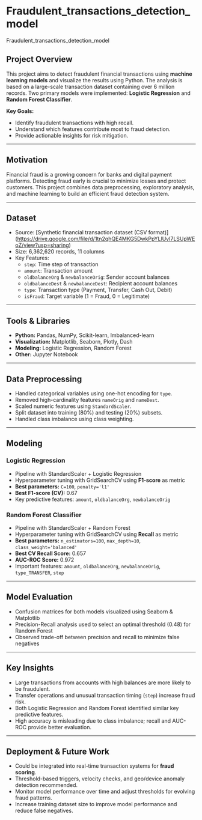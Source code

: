 # Fraudulent_transactions_detection_model
Fraudulent_transactions_detection_model
## Project Overview
This project aims to detect fraudulent financial transactions using **machine learning models** and visualize the results using Python. The analysis is based on a large-scale transaction dataset containing over 6 million records. Two primary models were implemented: **Logistic Regression** and **Random Forest Classifier**.

**Key Goals:**
- Identify fraudulent transactions with high recall.
- Understand which features contribute most to fraud detection.
- Provide actionable insights for risk mitigation.

---

## Motivation
Financial fraud is a growing concern for banks and digital payment platforms. Detecting fraud early is crucial to minimize losses and protect customers. This project combines data preprocessing, exploratory analysis, and machine learning to build an efficient fraud detection system.

---

## Dataset
- Source: [Synthetic financial transaction dataset (CSV format)] (https://drive.google.com/file/d/1tn2qhQE4MKG5DwkPpYLlUvI7LSUpWEoZ/view?usp=sharing)
- Size: 6,362,620 records, 11 columns
- Key Features:
  - `step`: Time step of transaction
  - `amount`: Transaction amount
  - `oldbalanceOrg` & `newbalanceOrig`: Sender account balances
  - `oldbalanceDest` & `newbalanceDest`: Recipient account balances
  - `type`: Transaction type (Payment, Transfer, Cash Out, Debit)
  - `isFraud`: Target variable (1 = Fraud, 0 = Legitimate)

---

## Tools & Libraries
- **Python:** Pandas, NumPy, Scikit-learn, Imbalanced-learn  
- **Visualization:** Matplotlib, Seaborn, Plotly, Dash  
- **Modeling:** Logistic Regression, Random Forest  
- **Other:** Jupyter Notebook  

---

## Data Preprocessing
- Handled categorical variables using one-hot encoding for `type`.
- Removed high-cardinality features `nameOrig` and `nameDest`.
- Scaled numeric features using `StandardScaler`.
- Split dataset into training (80%) and testing (20%) subsets.
- Handled class imbalance using class weighting.

---

## Modeling

### Logistic Regression
- Pipeline with StandardScaler + Logistic Regression
- Hyperparameter tuning with GridSearchCV using **F1-score** as metric
- **Best parameters:** `C=100`, `penalty='l1'`
- **Best F1-score (CV):** 0.67
- Key predictive features: `amount`, `oldbalanceOrg`, `newbalanceOrig`

### Random Forest Classifier
- Pipeline with StandardScaler + Random Forest
- Hyperparameter tuning with GridSearchCV using **Recall** as metric
- **Best parameters:** `n_estimators=100`, `max_depth=10`, `class_weight='balanced'`
- **Best CV Recall Score:** 0.657
- **AUC-ROC Score:** 0.972
- Important features: `amount`, `oldbalanceOrg`, `newbalanceOrig`, `type_TRANSFER`, `step`

---

## Model Evaluation
- Confusion matrices for both models visualized using Seaborn & Matplotlib
- Precision-Recall analysis used to select an optimal threshold (0.48) for Random Forest
- Observed trade-off between precision and recall to minimize false negatives

---

## Key Insights
- Large transactions from accounts with high balances are more likely to be fraudulent.
- Transfer operations and unusual transaction timing (`step`) increase fraud risk.
- Both Logistic Regression and Random Forest identified similar key predictive features.
- High accuracy is misleading due to class imbalance; recall and AUC-ROC provide better evaluation.

---

## Deployment & Future Work
- Could be integrated into real-time transaction systems for **fraud scoring**.
- Threshold-based triggers, velocity checks, and geo/device anomaly detection recommended.
- Monitor model performance over time and adjust thresholds for evolving fraud patterns.
- Increase training dataset size to improve model performance and reduce false negatives.
